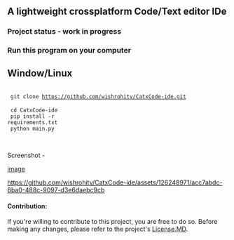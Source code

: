 ## A lightweight crossplatform Code/Text editor IDe

### Project status - work in progress

<h3>Run this program on your computer</h3>

<h2>Window/Linux</h2>

<br><code>
git clone https://github.com/wishrohitv/CatxCode-ide.git
</code><br>
<code>
cd CatxCode-ide
</code><br>
<code>
pip install -r requirements.txt
</code><br>
<code>
python main.py
</code>

<br>

Screenshot -

[image](https://github.com/wishrohitv/CatxCode-ide/assets/126248971/8a58d3f0-003d-4501-ab25-f1ba784199a5)


https://github.com/wishrohitv/CatxCode-ide/assets/126248971/acc7abdc-8ba0-488c-9097-d3e6daebc9cb



<p><h4>Contribution:</h4> If you're willing to contribute to this project, you are free to do so. Before making any changes, please refer to the project's <a href="https://github.com/wishrohitv/CatxCode-ide/blob/main/LICENSE.md">License.MD</a>. </p>
